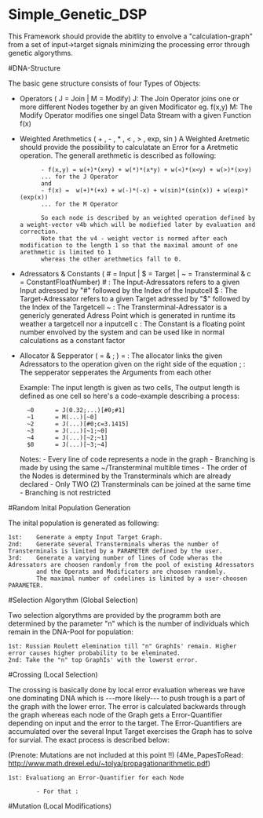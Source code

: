 # Simple_Genetic_DSP

This Framework should provide the abitlity to envolve a "calculation-graph" from a set of input->target signals minimizing the processing error through genetic algorythms.

#DNA-Structure

The basic gene structure consists of four Types of Objects:

- Operators ( J = Join | M = Modify)
		J: The Join Operator joins one or more different Nodes together by an given Modificator eg. f(x,y)
		M: The Modify Operator modifies one singel Data Stream with a given Function f(x)
		
- Weighted Arethmetics ( + , - , * , < , > , exp, sin )
		A Weighted Aretmetic should provide the possibility to calculatate an Error for a Aretmetic operation.
		The generall arethmetic is described as following:
		
			- f(x,y) = w(+)*(x+y) + w(*)*(x*y) + w(<)*(x<y) + w(>)*(x>y)
			... for the J Operator
			and
			- f(x) =  w(+)*(+x) + w(-)*(-x) + w(sin)*(sin(x)) + w(exp)*(exp(x))
			... for the M Operator
			
			So each node is described by an weighted operation defined by a weight-vector v4b which will be modiefied later by evaluation and correction.
			Note that the v4 - weight vector is normed after each modification to the length 1 so that the maximal amount of one arethmetic is limited to 1
			whereas the other arethmetics fall to 0.
		
- Adressators & Constants ( # = Input | $ = Target | ~ = Transterminal & c = ConstantFloatNumber)
		# : The Input-Adressators refers to a given Input adressed by "#" followed by the Index of the Inputcell
		$ : The Target-Adressator refers to a given Target adressed by "$" followed by the Index of the Targetcell
		~ : The Transterminal-Adressator is a genericly generated Adress Point which is generated in runtime its weather a targetcell nor a inputcell
		c : The Constant is a floating point number envolved by the system and can be used like in normal calculations as a constant factor
		
- Allocator & Sepperator ( = & ; )
		= : The allocator links the given Adressators to the operation given on the right side of the equation
		; : The sepperator sepperates the Arguments from each other
		
	Example:
		The input length is given as two cells, The output length is defined as one cell so here's a code-example describing a process:
		
		~0		= J(0.32;...)[#0;#1]
		~1 		= M(...)[~0]
		~2		= J(...)[#0;c=3.1415]
		~3		= J(...)[~1;~0]
		~4		= J(...)[~2;~1]
		$0		= J(...)[~3;~4]
		
	Notes:
			- Every line of code represents a node in the graph
			- Branching is made by using the same ~/Transterminal multible times
			- The order of the Nodes is determined by the Transterminals which are already declared
			- Only TWO (2) Transterminals can be joined at the same time
			- Branching is not restricted
			
#Random Inital Population Generation

The inital population is generated as following:
	
	1st:	Generate a empty Input Target Graph.
	2nd:	Generate several Transterminals wheras the number of Transterminals is limited by a PARAMETER defined by the user.
	3rd:	Generate a varying number of lines of Code wheras the Adressators are choosen randomly from the pool of existing Adressators
			and the Operats and Modificators are choosen randomly.
			The maximal number of codelines is limited by a user-choosen PARAMETER.



#Selection Algorythm (Global Selection)

Two selection algorythms are provided by the programm both are determined by the parameter "n" which is the number of individuals which remain in the DNA-Pool for population:

	1st: Russian Roulett elemination till "n" GraphIs' remain. Higher error causes higher probability to be eleminated.
	2nd: Take the "n" top GraphIs' with the lowerst error.
	
#Crossing (Local Selection)

The crossing is basically done by local error evaluation whereas we have one dominating DNA which is ---more likely--- to push trough is a part of the graph with the lower error.
The error is calculated backwards through the graph whereas each node of the Graph gets a Error-Quantifier depending on input and the error to the target.
The Error-Quantifiers are accumulated over the several Input Target exercises the Graph has to solve for survial.
The exact process is described below:

(Prenote: Mutations are not included at this point !!)
(4Me_PapesToRead: http://www.math.drexel.edu/~tolya/propagationarithmetic.pdf)
		
	1st: Evaluationg an Error-Quantifier for each Node
			
			- For that :
	
#Mutation (Local Modifications)